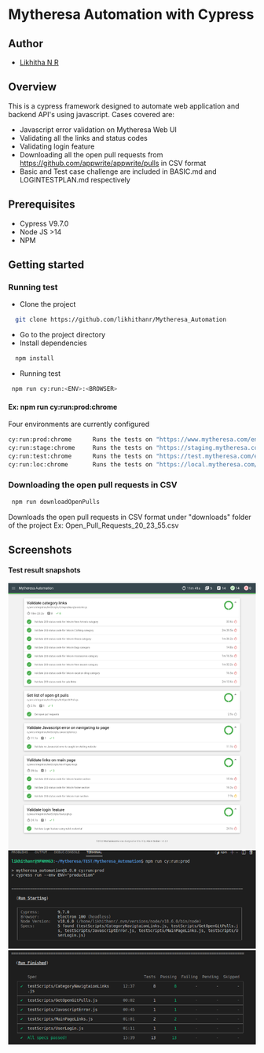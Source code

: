 # Mytheresa Automation with Cypress

## Author

- [Likhitha N R](https://github.com/likhithanr)
## Overview
This is a cypress framework designed to automate web application and backend API's using javascript. Cases covered are:
* Javascript error validation on Mytheresa Web UI
* Validating all the links and status codes
* Validating login feature
* Downloading all the open pull requests from  https://github.com/appwrite/appwrite/pulls in CSV format
* Basic and Test case challenge are included in BASIC.md and LOGINTESTPLAN.md respectively
## Prerequisites
* Cypress V9.7.0
* Node JS >14
* NPM

## Getting started
### Running test
* Clone the project

```bash
  git clone https://github.com/likhithanr/Mytheresa_Automation
```

* Go to the project directory
* Install dependencies 
```bash
  npm install 
```
* Running test
```bash
 npm run cy:run:<ENV>:<BROWSER>
```
 #### Ex: npm run cy:run:prod:chrome 
 Four environments are currently configured
 ```bash
 cy:run:prod:chrome      Runs the tests on "https://www.mytheresa.com/en-de/men.html"
 cy:run:stage:chrome     Runs the tests on "https://staging.mytheresa.com/en-de/men.html"
 cy:run:test:chrome      Runs the tests on "https://test.mytheresa.com/en-de/men.html"
 cy:run:loc:chrome       Runs the tests on "https://local.mytheresa.com/en-de/men.html"
 
```
### Downloading the open pull requests in CSV 

 ```bash
  npm run downloadOpenPulls
```
Downloads the open pull requests in CSV format under "downloads" folder of the project
Ex: Open_Pull_Requests_20_23_55.csv

## Screenshots
#### Test result snapshots
![App Screenshot](/cypress/Images/HtmlReport.png)
![App Screenshot](cypress/Images/RunStarting.png)
![App Screenshot](cypress/Images/TestReport.png)